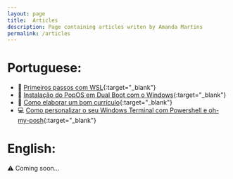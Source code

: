 ```yaml
---
layout: page
title:  Articles
description: Page containing articles writen by Amanda Martins
permalink: /articles
---
```


# Portuguese:

- 🐧 [Primeiros passos com WSL](https://dev.to/feministech/primeiros-passos-com-wsl-fk1){:target="_blank"}
- 🐧 [Instalação do PopOS em Dual Boot com o Windows](https://dev.to/acaverna/instalacao-do-popos-em-dual-boot-com-o-windows-48h8){:target="_blank"}
- 📜 [Como elaborar um bom currículo](https://dev.to/feministech/como-elaborar-um-bom-curriculo-19ka){:target="_blank"}
- 💻 [Como personalizar o seu Windows Terminal com Powershell e oh-my-posh](https://dev.to/feministech/como-personalizar-o-seu-windows-terminal-com-poweshell-e-oh-my-posh-3j52){:target="_blank"}

# English:

⚠️ Coming soon...